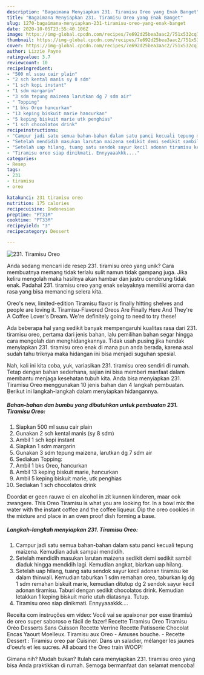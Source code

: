 ```yaml
---
description: "Bagaimana Menyiapkan 231. Tiramisu Oreo yang Enak Banget"
title: "Bagaimana Menyiapkan 231. Tiramisu Oreo yang Enak Banget"
slug: 1270-bagaimana-menyiapkan-231-tiramisu-oreo-yang-enak-banget
date: 2020-10-05T23:55:40.106Z
image: https://img-global.cpcdn.com/recipes/7e692d25bea3aac2/751x532cq70/231-tiramisu-oreo-foto-resep-utama.jpg
thumbnail: https://img-global.cpcdn.com/recipes/7e692d25bea3aac2/751x532cq70/231-tiramisu-oreo-foto-resep-utama.jpg
cover: https://img-global.cpcdn.com/recipes/7e692d25bea3aac2/751x532cq70/231-tiramisu-oreo-foto-resep-utama.jpg
author: Lizzie Payne
ratingvalue: 3.7
reviewcount: 10
recipeingredient:
- "500 ml susu cair plain"
- "2 sch kental manis sy 8 sdm"
- "1 sch kopi instant"
- "1 sdm margarin"
- "3 sdm tepung maizena larutkan dg 7 sdm air"
- " Topping"
- "1 bks Oreo hancurkan"
- "13 keping biskuit marie hancurkan"
- "5 keping biskuit marie utk penghias"
- "1 sch chocolatos drink"
recipeinstructions:
- "Campur jadi satu semua bahan-bahan dalam satu panci kecuali tepung maizena. Kemudian aduk sampai mendidih."
- "Setelah mendidih masukan larutan maizena sedikit demi sedikit sambil diaduk hingga mendidih lagi. Kemudian angkat, biarkan uap hilang."
- "Setelah uap hilang, tuang satu sendok sayur kecil adonan tiramisu ke dalam thinwall. Kemudian taburkan 1 sdm remahan oreo, taburkan lg dg 1 sdm remahan biskuit marie, kemudian ditutup dg 2 sendok sayur kecil adonan tiramisu. Taburi dengan sedikit chocolatos drink. Kemudian letakkan 1 keping biskuit marie utuh diatasnya. Tutup."
- "Tiramisu oreo siap dinikmati. Ennyyaaakkk...."
categories:
- Resep
tags:
- 231
- tiramisu
- oreo

katakunci: 231 tiramisu oreo 
nutrition: 175 calories
recipecuisine: Indonesian
preptime: "PT31M"
cooktime: "PT33M"
recipeyield: "3"
recipecategory: Dessert

---
```



![231. Tiramisu Oreo](https://img-global.cpcdn.com/recipes/7e692d25bea3aac2/751x532cq70/231-tiramisu-oreo-foto-resep-utama.jpg)

Anda sedang mencari ide resep 231. tiramisu oreo yang unik? Cara membuatnya memang tidak terlalu sulit namun tidak gampang juga. Jika keliru mengolah maka hasilnya akan hambar dan justru cenderung tidak enak. Padahal 231. tiramisu oreo yang enak selayaknya memiliki aroma dan rasa yang bisa memancing selera kita.

Oreo&#39;s new, limited-edition Tiramisu flavor is finally hitting shelves and people are loving it. Tiramisu-Flavored Oreos Are Finally Here And They&#39;re A Coffee Lover&#39;s Dream. We&#39;re definitely going to need to try these!

Ada beberapa hal yang sedikit banyak mempengaruhi kualitas rasa dari 231. tiramisu oreo, pertama dari jenis bahan, lalu pemilihan bahan segar hingga cara mengolah dan menghidangkannya. Tidak usah pusing jika hendak menyiapkan 231. tiramisu oreo enak di mana pun anda berada, karena asal sudah tahu triknya maka hidangan ini bisa menjadi suguhan spesial.


Nah, kali ini kita coba, yuk, variasikan 231. tiramisu oreo sendiri di rumah. Tetap dengan bahan sederhana, sajian ini bisa memberi manfaat dalam membantu menjaga kesehatan tubuh kita. Anda bisa menyiapkan 231. Tiramisu Oreo menggunakan 10 jenis bahan dan 4 langkah pembuatan. Berikut ini langkah-langkah dalam menyiapkan hidangannya.

<!--inarticleads1-->

##### Bahan-bahan dan bumbu yang dibutuhkan untuk pembuatan 231. Tiramisu Oreo:

1. Siapkan 500 ml susu cair plain
1. Gunakan 2 sch kental manis (sy 8 sdm)
1. Ambil 1 sch kopi instant
1. Siapkan 1 sdm margarin
1. Gunakan 3 sdm tepung maizena, larutkan dg 7 sdm air
1. Sediakan  Topping:
1. Ambil 1 bks Oreo, hancurkan
1. Ambil 13 keping biskuit marie, hancurkan
1. Ambil 5 keping biskuit marie, utk penghias
1. Sediakan 1 sch chocolatos drink


Doordat er geen rauwe ei en alcohol in zit kunnen kinderen, maar ook zwangere. This Oreo Tiramisu is what you are looking for. In a bowl mix the water with the instant coffee and the coffee liqueur. Dip the oreo cookies in the mixture and place in an oven proof dish forming a base. 

<!--inarticleads2-->

##### Langkah-langkah menyiapkan 231. Tiramisu Oreo:

1. Campur jadi satu semua bahan-bahan dalam satu panci kecuali tepung maizena. Kemudian aduk sampai mendidih.
1. Setelah mendidih masukan larutan maizena sedikit demi sedikit sambil diaduk hingga mendidih lagi. Kemudian angkat, biarkan uap hilang.
1. Setelah uap hilang, tuang satu sendok sayur kecil adonan tiramisu ke dalam thinwall. Kemudian taburkan 1 sdm remahan oreo, taburkan lg dg 1 sdm remahan biskuit marie, kemudian ditutup dg 2 sendok sayur kecil adonan tiramisu. Taburi dengan sedikit chocolatos drink. Kemudian letakkan 1 keping biskuit marie utuh diatasnya. Tutup.
1. Tiramisu oreo siap dinikmati. Ennyyaaakkk....


Receita com instruções em vídeo: Você vai se apaixonar por esse tiramisù de oreo super saboroso e fácil de fazer! Recette Tiramisu Oreo Tiramisu Oréo Desserts Sans Cuisson Recette Verrine Recette Patisserie Chocolat Encas Yaourt Moelleux. Tiramisu aux Oreo - Amuses bouche. - Recette Dessert : Tiramisu oreo par Cuisiner. Dans un saladier, mélanger les jaunes d&#39;oeufs et les sucres. All aboard the Oreo train WOOP! 

Gimana nih? Mudah bukan? Itulah cara menyiapkan 231. tiramisu oreo yang bisa Anda praktikkan di rumah. Semoga bermanfaat dan selamat mencoba!
